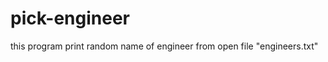 pick-engineer
=============
this program print random name of engineer from open file "engineers.txt"

